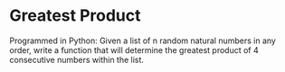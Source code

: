 # Greatest Product
Programmed in Python: Given a list of n random natural numbers in any order, write a function that will determine the greatest product of 4 consecutive numbers within the list. 
